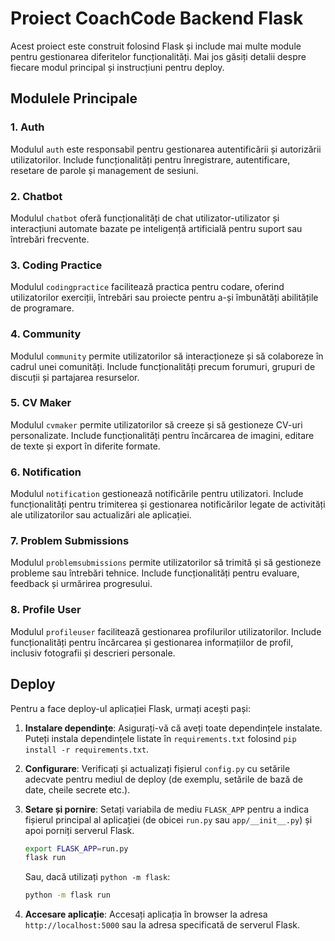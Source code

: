 # Proiect CoachCode Backend Flask

Acest proiect este construit folosind Flask și include mai multe module pentru gestionarea diferitelor funcționalități. Mai jos găsiți detalii despre fiecare modul principal și instrucțiuni pentru deploy.

## Modulele Principale

### 1. Auth

Modulul `auth` este responsabil pentru gestionarea autentificării și autorizării utilizatorilor. Include funcționalități pentru înregistrare, autentificare, resetare de parole și management de sesiuni.

### 2. Chatbot

Modulul `chatbot` oferă funcționalități de chat utilizator-utilizator și interacțiuni automate bazate pe inteligență artificială pentru suport sau întrebări frecvente.

### 3. Coding Practice

Modulul `codingpractice` facilitează practica pentru codare, oferind utilizatorilor exerciții, întrebări sau proiecte pentru a-și îmbunătăți abilitățile de programare.

### 4. Community

Modulul `community` permite utilizatorilor să interacționeze și să colaboreze în cadrul unei comunități. Include funcționalități precum forumuri, grupuri de discuții și partajarea resurselor.

### 5. CV Maker

Modulul `cvmaker` permite utilizatorilor să creeze și să gestioneze CV-uri personalizate. Include funcționalități pentru încărcarea de imagini, editare de texte și export în diferite formate.

### 6. Notification

Modulul `notification` gestionează notificările pentru utilizatori. Include funcționalități pentru trimiterea și gestionarea notificărilor legate de activități ale utilizatorilor sau actualizări ale aplicației.

### 7. Problem Submissions

Modulul `problemsubmissions` permite utilizatorilor să trimită și să gestioneze probleme sau întrebări tehnice. Include funcționalități pentru evaluare, feedback și urmărirea progresului.

### 8. Profile User

Modulul `profileuser` facilitează gestionarea profilurilor utilizatorilor. Include funcționalități pentru încărcarea și gestionarea informațiilor de profil, inclusiv fotografii și descrieri personale.

## Deploy

Pentru a face deploy-ul aplicației Flask, urmați acești pași:

1. **Instalare dependințe**: Asigurați-vă că aveți toate dependințele instalate. Puteți instala dependințele listate în `requirements.txt` folosind `pip install -r requirements.txt`.
   
2. **Configurare**: Verificați și actualizați fișierul `config.py` cu setările adecvate pentru mediul de deploy (de exemplu, setările de bază de date, cheile secrete etc.).

3. **Setare și pornire**: Setați variabila de mediu `FLASK_APP` pentru a indica fișierul principal al aplicației (de obicei `run.py` sau `app/__init__.py`) și apoi porniți serverul Flask.

    ```bash
    export FLASK_APP=run.py
    flask run
    ```

    Sau, dacă utilizați `python -m flask`:

    ```bash
    python -m flask run
    ```

4. **Accesare aplicație**: Accesați aplicația în browser la adresa `http://localhost:5000` sau la adresa specificată de serverul Flask.
